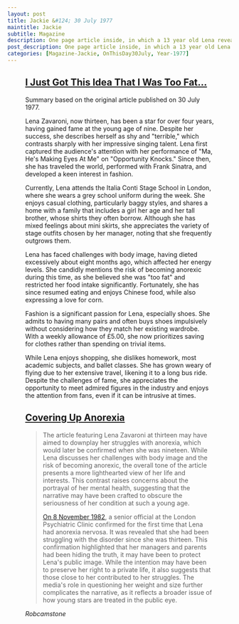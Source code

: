 ```yaml
---
layout: post
title: Jackie &#124; 30 July 1977
maintitle: Jackie
subtitle: Magazine
description: One page article inside, in which a 13 year old Lena reveals the battle she has had with her weight, which she has now overcome, and that she had to watch out that she didn't become anorexic. She tell us that she loves Chinese food and shopping, but hates short skirts and flying.
post_description: One page article inside, in which a 13 year old Lena reveals the battle she has had with her weight, which she has now overcome, and that she had to watch out that she didn't become anorexic. She tell us that she loves Chinese food and shopping, but hates short skirts and flying.
categories: [Magazine-Jackie, OnThisDay30July, Year-1977]
---
```


<figure class="fig3">
<div class="CardLayout">
<div class="CardItem">
<h2 id="infobox1" class="infobox"><a href="#infobox1">I Just Got This Idea That I Was Too Fat...</a></h2>
<div class="CardItem split">
<p>Summary based on the original article published on 30 July 1977.</p>
<p>Lena Zavaroni, now thirteen, has been a star for over four years, having gained fame at the young age of nine. Despite her success, she describes herself as shy and "terrible," which contrasts sharply with her impressive singing talent. Lena first captured the audience's attention with her performance of "Ma, He's Making Eyes At Me" on "Opportunity Knocks." Since then, she has traveled the world, performed with Frank Sinatra, and developed a keen interest in fashion.</p>

<p>Currently, Lena attends the Italia Conti Stage School in London, where she wears a grey school uniform during the week. She enjoys casual clothing, particularly baggy styles, and shares a home with a family that includes a girl her age and her tall brother, whose shirts they often borrow. Although she has mixed feelings about mini skirts, she appreciates the variety of stage outfits chosen by her manager, noting that she frequently outgrows them.</p>

<p>Lena has faced challenges with body image, having dieted excessively about eight months ago, which affected her energy levels. She candidly mentions the risk of becoming anorexic during this time, as she believed she was "too fat" and restricted her food intake significantly. Fortunately, she has since resumed eating and enjoys Chinese food, while also expressing a love for corn.</p>

<p>Fashion is a significant passion for Lena, especially shoes. She admits to having many pairs and often buys shoes impulsively without considering how they match her existing wardrobe. With a weekly allowance of £5.00, she now prioritizes saving for clothes rather than spending on trivial items.</p>

<p>While Lena enjoys shopping, she dislikes homework, most academic subjects, and ballet classes. She has grown weary of flying due to her extensive travel, likening it to a long bus ride. Despite the challenges of fame, she appreciates the opportunity to meet admired figures in the industry and enjoys the attention from fans, even if it can be intrusive at times.</p>
</div></div></div>
</figure>

<figure class="fig3">
<div class="CardLayout">
<div class="CardItem">
<h2 id="infobox2" class="infobox"><a href="#infobox2">Covering Up Anorexia</a></h2>
<div class="CardItem split">
<blockquote>
<p>The article featuring Lena Zavaroni at thirteen may have aimed to downplay her struggles with anorexia, which would later be confirmed when she was nineteen. While Lena discusses her challenges with body image and the risk of becoming anorexic, the overall tone of the article presents a more lighthearted view of her life and interests. This contrast raises concerns about the portrayal of her mental health, suggesting that the narrative may have been crafted to obscure the seriousness of her condition at such a young age.</p>
<p><a href="/1963-11-04-lena-zavaroni/#infobox23">On 8 November 1982</a>, a senior official at the London Psychiatric Clinic confirmed for the first time that Lena had anorexia nervosa. It was revealed that she had been struggling with the disorder since she was thirteen. This confirmation highlighted that her managers and parents had been hiding the truth, it may have been to protect Lena's public image. While the intention may have been to preserve her right to a private life, it also suggests that those close to her contributed to her struggles. The media's role in questioning her weight and size further complicates the narrative, as it reflects a broader issue of how young stars are treated in the public eye.</p>
</blockquote>
<cite>Robcamstone</cite></div></div></div>
</figure>
